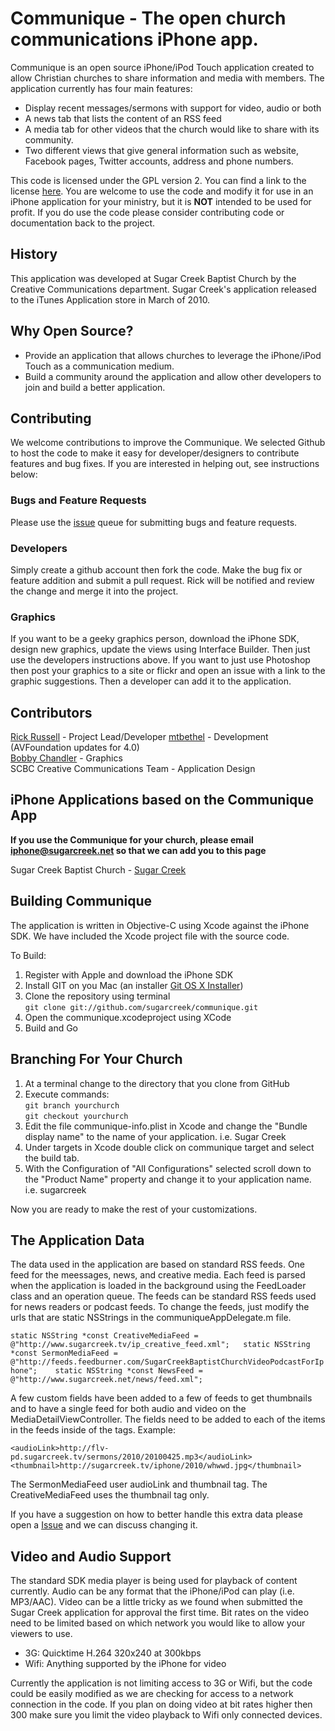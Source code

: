 __Communique__ - The open church communications iPhone app.
===================

Communique is an open source iPhone/iPod Touch application created to allow Christian churches to share information and media with members.  The application currently has four main features:

* Display recent messages/sermons with support for video, audio or both
* A news tab that lists the content of an RSS feed
* A media tab for other videos that the church would like to share with its community.
* Two different views that give general information such as website, Facebook pages, Twitter accounts, address and phone numbers.

This code is licensed under the GPL version 2.  You can find a link to the license [here](http://www.gnu.org/licenses/gpl-2.0.html). You are welcome to use the code and modify it for use in an iPhone application for your ministry, but it is __NOT__ intended to be used for profit.  If you do use the code please consider contributing code or documentation back to the project.

History
-------

This application was developed at Sugar Creek Baptist Church by the Creative Communications department.  Sugar Creek's application released to the iTunes Application store in March of 2010.

Why Open Source?
---------------- 

* Provide an application that allows churches to leverage the iPhone/iPod Touch as a communication medium.
* Build a community around the application and allow other developers to join and build a better application.

Contributing
------------
We welcome contributions to improve the Communique. We selected Github to host the code to make it easy for developer/designers to contribute features and bug fixes.  If you are interested in helping out, see instructions below:

### Bugs and Feature Requests
Please use the [issue](http://github.com/sugarcreek/openchurchapp/issues) queue for submitting bugs and feature requests.

### Developers
Simply create a github account then fork the code.  Make the bug fix or feature addition and submit a pull request.  Rick will be notified and review the change and merge it into the project.

### Graphics

If you want to be a geeky graphics person, download the iPhone SDK, design new graphics, update the views using Interface Builder.  Then just use the developers instructions above.  If you want to just use Photoshop then post your graphics to a site or flickr and open an issue with a link to the graphic suggestions.  Then a developer can add it to the application.

Contributors
------------

[Rick Russell](mailto:rrussell@sugarcreek.net) - Project Lead/Developer 
[mtbethel](https://github.com/mtbethel) - Development (AVFoundation updates for 4.0)   
[Bobby Chandler](mailto:bchandler@sugarcreek.net) - Graphics    
SCBC Creative Communications Team - Application Design     

iPhone Applications based on the Communique App
------------------------------------------------
__If you use the Communique for your church, please email [iphone@sugarcreek.net](mailto:iphone@sugarcreek.net) so that we can add you to this page__

Sugar Creek Baptist Church - [Sugar Creek](http://itunes.apple.com/us/app/sugar-creek/id362313367?mt=8)

Building Communique
----------------------------

The application is written in Objective-C using Xcode against the iPhone SDK.  We have included the Xcode project file with the source code.  

To Build:

1. Register with Apple and download the iPhone SDK
1. Install GIT on you Mac (an installer [Git OS X Installer](http://code.google.com/p/git-osx-installer/))
1. Clone the repository using terminal   
	`git clone git://github.com/sugarcreek/communique.git`
1. Open the communique.xcodeproject using XCode
1. Build and Go

Branching For Your Church
-------------------------

1. At a terminal change to the directory that you clone from GitHub
1. Execute commands:  
	`git branch yourchurch`   
	`git checkout yourchurch`   
1. Edit the file communique-info.plist in Xcode and change the "Bundle display name" to the name of your application. i.e. Sugar Creek
1. Under targets in Xcode double click on communique target and select the build tab.
1. With the Configuration of "All Configurations" selected scroll down to the "Product Name" property and change it to your application name. i.e. sugarcreek

Now you are ready to make the rest of your customizations.

The Application Data
--------------------

The data used in the application are based on standard RSS feeds. One feed for the meessages, news, and creative media.  Each feed is parsed when the application is loaded in the background using the FeedLoader class and an operation queue.  The feeds can be standard RSS feeds used for news readers or podcast feeds.  To change the feeds, just modify the urls that are static NSStrings in the communiqueAppDelegate.m file.

`
static NSString *const CreativeMediaFeed = @"http://www.sugarcreek.tv/ip_creative_feed.xml";  
static NSString *const SermonMediaFeed = @"http://feeds.feedburner.com/SugarCreekBaptistChurchVideoPodcastForIphone";   
static NSString *const NewsFeed = @"http://www.sugarcreek.net/news/feed.xml";   
`

A few custom fields have been added to a few of feeds to get thumbnails and to have a single feed for both audio and video on the MediaDetailViewController. The fields need to be added to each of the items in the feeds inside of the <item></item> tags.  Example:

`
<audioLink>http://flv-pd.sugarcreek.tv/sermons/2010/20100425.mp3</audioLink>
<thumbnail>http://sugarcreek.tv/iphone/2010/whwwd.jpg</thumbnail>
`

The SermonMediaFeed user audioLink and thumbnail tag.  The CreativeMediaFeed uses the thumbnail tag only.

If you have a suggestion on how to better handle this extra data please open a [Issue](http://github.com/sugarcreek/openchurchapp/issues) and we can discuss changing it.

Video and Audio Support
-----------------------

The standard SDK media player is being used for playback of content currently. Audio can be any format that the iPhone/iPod can play (i.e. MP3/AAC).  Video can be a little tricky as we found when submitted the Sugar Creek application for approval the first time.  Bit rates on the video need to be limited based on which network you would like to allow your viewers to use.  

* 3G: Quicktime H.264 320x240 at 300kbps
* Wifi: Anything supported by the iPhone for video

Currently the application is not limiting access to 3G or Wifi, but the code could be easily modified as we are checking for access to a network connection in the code.  If you plan on doing video at bit rates higher then 300 make sure you limit the video playback to Wifi only connected devices.




